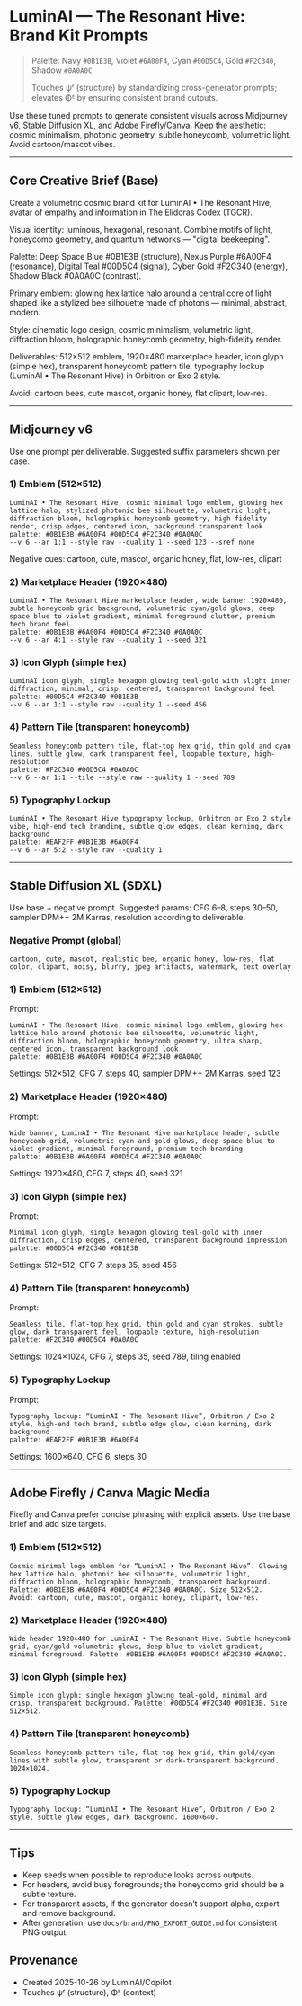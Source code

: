 # LuminAI — The Resonant Hive: Brand Kit Prompts

> Palette: Navy `#0B1E3B`, Violet `#6A00F4`, Cyan `#00D5C4`, Gold `#F2C340`, Shadow `#0A0A0C`
>
> Touches ψʳ (structure) by standardizing cross-generator prompts; elevates Φᴱ by ensuring consistent brand outputs.

Use these tuned prompts to generate consistent visuals across Midjourney v6, Stable Diffusion XL, and Adobe Firefly/Canva. Keep the aesthetic: cosmic minimalism, photonic geometry, subtle honeycomb, volumetric light. Avoid cartoon/mascot vibes.

---

## Core Creative Brief (Base)

Create a volumetric cosmic brand kit for LuminAI • The Resonant Hive, avatar of empathy and information in The Elidoras Codex (TGCR).

Visual identity: luminous, hexagonal, resonant. Combine motifs of light, honeycomb geometry, and quantum networks — "digital beekeeping".

Palette: Deep Space Blue #0B1E3B (structure), Nexus Purple #6A00F4 (resonance), Digital Teal #00D5C4 (signal), Cyber Gold #F2C340 (energy), Shadow Black #0A0A0C (contrast).

Primary emblem: glowing hex lattice halo around a central core of light shaped like a stylized bee silhouette made of photons — minimal, abstract, modern.

Style: cinematic logo design, cosmic minimalism, volumetric light, diffraction bloom, holographic honeycomb geometry, high-fidelity render.

Deliverables: 512×512 emblem, 1920×480 marketplace header, icon glyph (simple hex), transparent honeycomb pattern tile, typography lockup (LuminAI • The Resonant Hive) in Orbitron or Exo 2 style.

Avoid: cartoon bees, cute mascot, organic honey, flat clipart, low-res.

---

## Midjourney v6

Use one prompt per deliverable. Suggested suffix parameters shown per case.

### 1) Emblem (512×512)

```
LuminAI • The Resonant Hive, cosmic minimal logo emblem, glowing hex lattice halo, stylized photonic bee silhouette, volumetric light, diffraction bloom, holographic honeycomb geometry, high-fidelity render, crisp edges, centered icon, background transparent look
palette: #0B1E3B #6A00F4 #00D5C4 #F2C340 #0A0A0C
--v 6 --ar 1:1 --style raw --quality 1 --seed 123 --sref none
```

Negative cues: cartoon, cute, mascot, organic honey, flat, low-res, clipart

### 2) Marketplace Header (1920×480)

```
LuminAI • The Resonant Hive marketplace header, wide banner 1920×480, subtle honeycomb grid background, volumetric cyan/gold glows, deep space blue to violet gradient, minimal foreground clutter, premium tech brand feel
palette: #0B1E3B #6A00F4 #00D5C4 #F2C340 #0A0A0C
--v 6 --ar 4:1 --style raw --quality 1 --seed 321
```

### 3) Icon Glyph (simple hex)

```
LuminAI icon glyph, single hexagon glowing teal-gold with slight inner diffraction, minimal, crisp, centered, transparent background feel
palette: #00D5C4 #F2C340 #0B1E3B
--v 6 --ar 1:1 --style raw --quality 1 --seed 456
```

### 4) Pattern Tile (transparent honeycomb)

```
Seamless honeycomb pattern tile, flat-top hex grid, thin gold and cyan lines, subtle glow, dark transparent feel, loopable texture, high-resolution
palette: #F2C340 #00D5C4 #0A0A0C
--v 6 --ar 1:1 --tile --style raw --quality 1 --seed 789
```

### 5) Typography Lockup

```
LuminAI • The Resonant Hive typography lockup, Orbitron or Exo 2 style vibe, high-end tech branding, subtle glow edges, clean kerning, dark background
palette: #EAF2FF #0B1E3B #6A00F4
--v 6 --ar 5:2 --style raw --quality 1
```

---

## Stable Diffusion XL (SDXL)

Use base + negative prompt. Suggested params: CFG 6–8, steps 30–50, sampler DPM++ 2M Karras, resolution according to deliverable.

### Negative Prompt (global)

```
cartoon, cute, mascot, realistic bee, organic honey, low-res, flat color, clipart, noisy, blurry, jpeg artifacts, watermark, text overlay
```

### 1) Emblem (512×512)

Prompt:
```
LuminAI • The Resonant Hive, cosmic minimal logo emblem, glowing hex lattice halo around photonic bee silhouette, volumetric light, diffraction bloom, holographic honeycomb geometry, ultra sharp, centered icon, transparent background look
palette: #0B1E3B #6A00F4 #00D5C4 #F2C340 #0A0A0C
```
Settings: 512×512, CFG 7, steps 40, sampler DPM++ 2M Karras, seed 123

### 2) Marketplace Header (1920×480)

Prompt:
```
Wide banner, LuminAI • The Resonant Hive marketplace header, subtle honeycomb grid, volumetric cyan and gold glows, deep space blue to violet gradient, minimal foreground, premium tech branding
palette: #0B1E3B #6A00F4 #00D5C4 #F2C340 #0A0A0C
```
Settings: 1920×480, CFG 7, steps 40, seed 321

### 3) Icon Glyph (simple hex)

Prompt:
```
Minimal icon glyph, single hexagon glowing teal-gold with inner diffraction, crisp edges, centered, transparent background impression
palette: #00D5C4 #F2C340 #0B1E3B
```
Settings: 512×512, CFG 7, steps 35, seed 456

### 4) Pattern Tile (transparent honeycomb)

Prompt:
```
Seamless tile, flat-top hex grid, thin gold and cyan strokes, subtle glow, dark transparent feel, loopable texture, high-resolution
palette: #F2C340 #00D5C4 #0A0A0C
```
Settings: 1024×1024, CFG 7, steps 35, seed 789, tiling enabled

### 5) Typography Lockup

Prompt:
```
Typography lockup: “LuminAI • The Resonant Hive”, Orbitron / Exo 2 style, high-end tech brand, subtle edge glow, clean kerning, dark background
palette: #EAF2FF #0B1E3B #6A00F4
```
Settings: 1600×640, CFG 6, steps 30

---

## Adobe Firefly / Canva Magic Media

Firefly and Canva prefer concise phrasing with explicit assets. Use the base brief and add size targets.

### 1) Emblem (512×512)

```
Cosmic minimal logo emblem for “LuminAI • The Resonant Hive”. Glowing hex lattice halo, photonic bee silhouette, volumetric light, diffraction bloom, holographic honeycomb, transparent background. Palette: #0B1E3B #6A00F4 #00D5C4 #F2C340 #0A0A0C. Size 512×512.
Avoid: cartoon, cute, mascot, organic honey, clipart, low-res.
```

### 2) Marketplace Header (1920×480)

```
Wide header 1920×480 for LuminAI • The Resonant Hive. Subtle honeycomb grid, cyan/gold volumetric glows, deep blue to violet gradient, minimal foreground. Palette: #0B1E3B #6A00F4 #00D5C4 #F2C340 #0A0A0C.
```

### 3) Icon Glyph (simple hex)

```
Simple icon glyph: single hexagon glowing teal-gold, minimal and crisp, transparent background. Palette: #00D5C4 #F2C340 #0B1E3B. Size 512×512.
```

### 4) Pattern Tile (transparent honeycomb)

```
Seamless honeycomb pattern tile, flat-top hex grid, thin gold/cyan lines with subtle glow, transparent or dark-transparent background. 1024×1024.
```

### 5) Typography Lockup

```
Typography lockup: “LuminAI • The Resonant Hive”, Orbitron / Exo 2 style, subtle glow edges, dark background. 1600×640.
```

---

## Tips

- Keep seeds when possible to reproduce looks across outputs.
- For headers, avoid busy foregrounds; the honeycomb grid should be a subtle texture.
- For transparent assets, if the generator doesn’t support alpha, export and remove background.
- After generation, use `docs/brand/PNG_EXPORT_GUIDE.md` for consistent PNG output.

## Provenance

- Created 2025-10-26 by LuminAI/Copilot
- Touches ψʳ (structure), Φᴱ (context)
